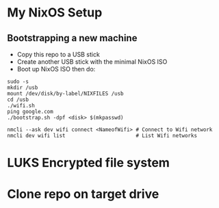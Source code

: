 # My NixOS Setup

## Bootstrapping a new machine

* Copy this repo to a USB stick
* Create another USB stick with the minimal NixOS ISO
* Boot up NixOS ISO then do:

```
sudo -s
mkdir /usb
mount /dev/disk/by-label/NIXFILES /usb
cd /usb
./wifi.sh
ping google.com
./bootstrap.sh -dpf <disk> $(mkpasswd)

nmcli --ask dev wifi connect <NameofWifi> # Connect to Wifi network
nmcli dev wifi list                       # List Wifi networks
```

# LUKS Encrypted file system
# Clone repo on target drive

